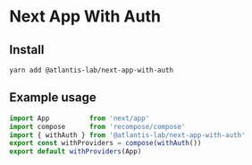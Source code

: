 # Next App With Auth

## Install

```
yarn add @atlantis-lab/next-app-with-auth
```

## Example usage

```typescript
import App          from 'next/app'
import compose      from 'recompose/compose'
import { withAuth } from '@atlantis-lab/next-app-with-auth'
export const withProviders = compose(withAuth())
export default withProviders(App)
```
